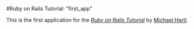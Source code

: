 #Ruby on Rails Tutorial: "first_app"

This is the first application for the
 [*Ruby on Rails Tutorial*](http://www.railstutorial.org/)
 by [Michael Hartl](http://www.michaelhartl.com/).
